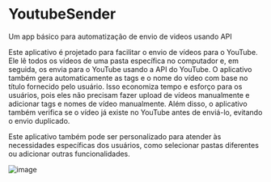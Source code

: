 # YoutubeSender
Um app básico para automatização de envio de videos usando API


Este aplicativo é projetado para facilitar o envio de vídeos para o YouTube. Ele lê todos os vídeos de uma pasta específica no computador e, em seguida, os envia para o YouTube usando a API do YouTube. O aplicativo também gera automaticamente as tags e o nome do vídeo com base no título fornecido pelo usuário. Isso economiza tempo e esforço para os usuários, pois eles não precisam fazer upload de vídeos manualmente e adicionar tags e nomes de vídeo manualmente. Além disso, o aplicativo também verifica se o vídeo já existe no YouTube antes de enviá-lo, evitando o envio duplicado.

Este aplicativo também pode ser personalizado para atender às necessidades específicas dos usuários, como selecionar pastas diferentes ou adicionar outras funcionalidades.

![image](https://user-images.githubusercontent.com/53312166/214913549-a3151566-e84f-4d2c-878c-39c3ecc56446.png)
